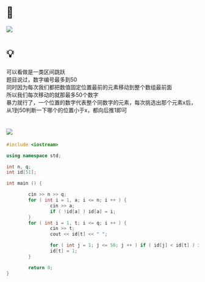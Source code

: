 # 🔗
<a href="https://codeforces.com/problemset/problem/1511/C"><img src="https://i.loli.net/2021/10/13/dygXnUF87E2OIWJ.png"></a>

# 💡
可以看做是一类区间跳跃  
题目说过，数字编号最多到50  
同时因为每次我们都把数值固定位置最前的元素移动到整个数组最前面  
所以我们每次移动的就那最多50个数字  
暴力就行了，一个位置的数字代表整个同数字的元素，每次挑选出那个元素x后，从1到50判断一下哪个的位置小于x，都向后推1即可  

# <img src="https://img-blog.csdnimg.cn/20210713144601841.png" >
```cpp
#include <iostream>

using namespace std;

int n, q;
int id[51];

int main () {

        cin >> n >> q;
        for ( int i = 1, a; i <= n; i ++ ) {
                cin >> a;
                if ( !id[a] ) id[a] = i;
        }
        for ( int i = 1, t; i <= q; i ++ ) {
                cin >> t;
                cout << id[t] << " ";

                for ( int j = 1; j <= 50; j ++ ) if ( id[j] < id[t] ) id[j] ++;
                id[t] = 1;
        }

        return 0;
}



```

